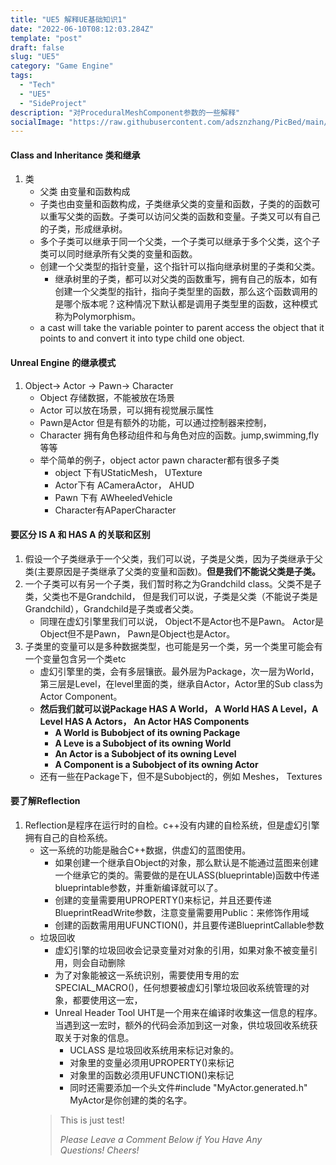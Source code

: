 ```yaml
---
title: "UE5 解释UE基础知识1"
date: "2022-06-10T08:12:03.284Z"
template: "post"
draft: false
slug: "UE5"
category: "Game Engine"
tags:
  - "Tech"
  - "UE5"
  - "SideProject"
description: "对ProceduralMeshComponent参数的一些解释"
socialImage: "https://raw.githubusercontent.com/adsznzhang/PicBed/main/imgVoxelPluginUE5.jpg"
---
```

#### Class and Inheritance 类和继承
1. 类
    - 父类 由变量和函数构成
    - 子类也由变量和函数构成，子类继承父类的变量和函数，子类的的函数可以重写父类的函数。子类可以访问父类的函数和变量。子类又可以有自己的子类，形成继承树。
    - 多个子类可以继承于同一个父类，一个子类可以继承于多个父类，这个子类可以同时继承所有父类的变量和函数。
    - 创建一个父类型的指针变量，这个指针可以指向继承树里的子类和父类。
        - 继承树里的子类，都可以对父类的函数重写，拥有自己的版本，如有创建一个父类型的指针，指向子类型里的函数，那么这个函数调用的是哪个版本呢？这种情况下默认都是调用子类型里的函数，这种模式称为Polymorphism。
    - a cast will take the variable pointer to parent access the object that it points to and convert it into type child one object.

#### Unreal Engine 的继承模式
1. Object-> Actor -> Pawn-> Character
    - Object 存储数据，不能被放在场景
    - Actor 可以放在场景，可以拥有视觉展示属性
    - Pawn是Actor 但是有额外的功能，可以通过控制器来控制，
    - Character 拥有角色移动组件和与角色对应的函数。jump,swimming,fly等等
    - 举个简单的例子，object actor pawn character都有很多子类
        - object 下有UStaticMesh， UTexture
        - Actor下有 ACameraActor， AHUD
        - Pawn 下有 AWheeledVehicle
        - Character有APaperCharacter

#### 要区分 IS A 和 HAS A 的关联和区别
1. 假设一个子类继承于一个父类，我们可以说，子类是父类，因为子类继承于父类(主要原因是子类继承了父类的变量和函数)。**但是我们不能说父类是子类。**
2. 一个子类可以有另一个子类，我们暂时称之为Grandchild class。父类不是子类，父类也不是Grandchild， 但是我们可以说，子类是父类（不能说子类是Grandchild），Grandchild是子类或者父类。
    - 同理在虚幻引擎里我们可以说， Object不是Actor也不是Pawn。 Actor是Object但不是Pawn， Pawn是Object也是Actor。
3. 子类里的变量可以是多种数据类型，也可能是另一个类，另一个类里可能会有一个变量包含另一个类etc
    - 虚幻引擎里的类，会有多层镶嵌。最外层为Package，次一层为World，第三层是Level，在level里面的类，继承自Actor，Actor里的Sub class为Actor Component。
    - **然后我们就可以说Package HAS A World， A World HAS A Level，A Level HAS A Actors， An Actor HAS Components**
        - **A World is Bubobject of its owning Package**
        - **A Leve is a Subobject of its owning World**
        - **An Actor is a Subobject of its owning Level**
        - **A Component is a Subobject of its owning Actor**
    - 还有一些在Package下，但不是Subobject的，例如 Meshes， Textures

#### 要了解Reflection
1. Reflection是程序在运行时的自检。c++没有内建的自检系统，但是虚幻引擎拥有自己的自检系统。
    - 这一系统的功能是融合C++数据，供虚幻的蓝图使用。
        - 如果创建一个继承自Object的对象，那么默认是不能通过蓝图来创建一个继承它的类的。需要做的是在ULASS(blueprintable)函数中传递blueprintable参数，并重新编译就可以了。
        - 创建的变量需要用UPROPERTY()来标记，并且还要传递BlueprintReadWrite参数，注意变量需要用Public：来修饰作用域
        - 创建的函数需用用UFUNCTION()，并且要传递BlueprintCallable参数
    - 垃圾回收
        - 虚幻引擎的垃圾回收会记录变量对对象的引用，如果对象不被变量引用，则会自动删除
        - 为了对象能被这一系统识别，需要使用专用的宏SPECIAL_MACRO()，任何想要被虚幻引擎垃圾回收系统管理的对象，都要使用这一宏，
        - Unreal Header Tool  UHT是一个用来在编译时收集这一信息的程序。当遇到这一宏时，额外的代码会添加到这一对象，供垃圾回收系统获取关于对象的信息。
            - UCLASS 是垃圾回收系统用来标记对象的。
            - 对象里的变量必须用UPROPERTY()来标记
            - 对象里的函数必须用UFUNCTION()来标记
            - 同时还需要添加一个头文件#include "MyActor.generated.h" MyActor是你创建的类的名字。

<figure>
	<blockquote>
		<p>This is just test!</p>
		<footer>
			<cite>Please Leave a Comment Below if You Have Any Questions! Cheers!</cite>
		</footer>
	</blockquote>
</figure>




